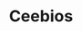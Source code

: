 ---
layout: project
title: Ceebios
description: Créer un référentiel biodiversité pour aider la recherche en biomimétisme
season: 8
repository:
website:
image: 8_ceebios.jpg
---